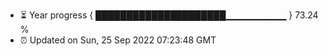 - ⏳ Year progress { █████████████████████▁▁▁▁▁▁▁▁▁ } 73.24 %
- ⏰ Updated on Sun, 25 Sep 2022 07:23:48 GMT

